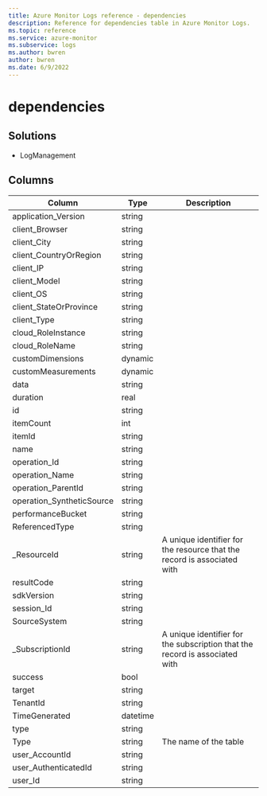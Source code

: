 ```yaml
---
title: Azure Monitor Logs reference - dependencies
description: Reference for dependencies table in Azure Monitor Logs.
ms.topic: reference
ms.service: azure-monitor
ms.subservice: logs
ms.author: bwren
author: bwren
ms.date: 6/9/2022
---
```


# dependencies

 

## Solutions

- LogManagement




## Columns

| Column | Type | Description |
| --- | --- | --- |
| application_Version | string |  |
| client_Browser | string |  |
| client_City | string |  |
| client_CountryOrRegion | string |  |
| client_IP | string |  |
| client_Model | string |  |
| client_OS | string |  |
| client_StateOrProvince | string |  |
| client_Type | string |  |
| cloud_RoleInstance | string |  |
| cloud_RoleName | string |  |
| customDimensions | dynamic |  |
| customMeasurements | dynamic |  |
| data | string |  |
| duration | real |  |
| id | string |  |
| itemCount | int |  |
| itemId | string |  |
| name | string |  |
| operation_Id | string |  |
| operation_Name | string |  |
| operation_ParentId | string |  |
| operation_SyntheticSource | string |  |
| performanceBucket | string |  |
| ReferencedType | string |  |
| _ResourceId | string | A unique identifier for the resource that the record is associated with |
| resultCode | string |  |
| sdkVersion | string |  |
| session_Id | string |  |
| SourceSystem | string |  |
| _SubscriptionId | string | A unique identifier for the subscription that the record is associated with |
| success | bool |  |
| target | string |  |
| TenantId | string |  |
| TimeGenerated | datetime |  |
| type | string |  |
| Type | string | The name of the table |
| user_AccountId | string |  |
| user_AuthenticatedId | string |  |
| user_Id | string |  |
